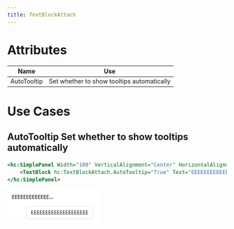 ```yaml
---
title: TextBlockAttach
---
```


# Attributes

| Name | Use |
|-|-|
| AutoTooltip | Set whether to show tooltips automatically |

# Use Cases

## AutoTooltip Set whether to show tooltips automatically

```xml
<hc:SimplePanel Width="100" VerticalAlignment="Center" HorizontalAlignment="Center">
    <TextBlock hc:TextBlockAttach.AutoTooltip="True" Text="EEEEEEEEEEEEEEEEEEEE"/>
</hc:SimplePanel>
```

![TextBlockAttach.AutoTooltip](https://raw.githubusercontent.com/HandyOrg/HandyOrgResource/master/HandyControl/Doc/attach/TextBlockAttach.AutoTooltip.png)
